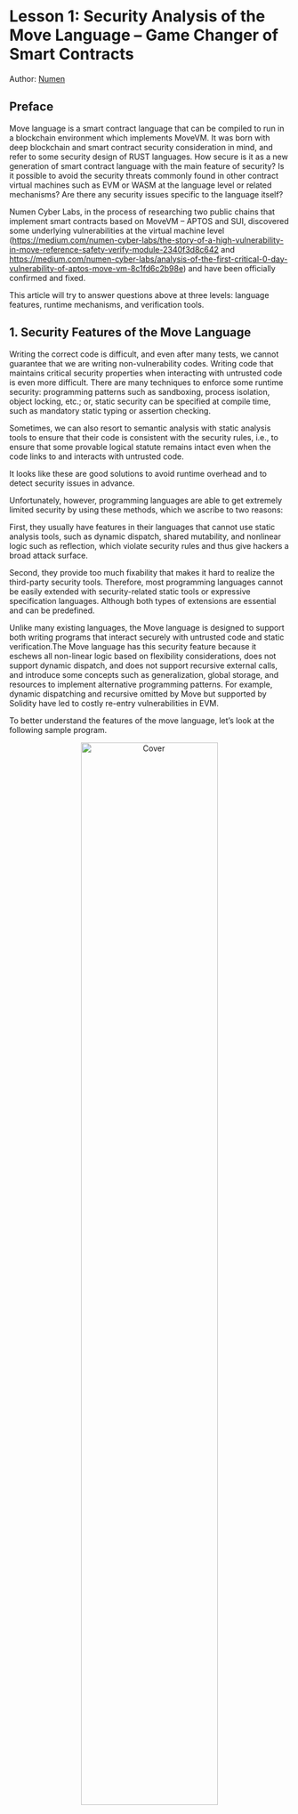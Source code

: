 # Lesson 1: Security Analysis of the Move Language – Game Changer of Smart Contracts

Author: [Numen](https://twitter.com/numencyber)

<h2>Preface</h2>

<p>Move language is a smart contract language that can be compiled to run in a blockchain environment which implements MoveVM. It was born with deep blockchain and smart contract security consideration in mind, and refer to some security design of RUST languages. How secure is it as a new generation of smart contract language with the main feature of security? Is it possible to avoid the security threats commonly found in other contract virtual machines such as EVM or WASM at the language level or related mechanisms? Are there any security issues specific to the language itself?</p>

<p>Numen Cyber Labs, in the process of researching two public chains that implement smart contracts based on MoveVM – APTOS and SUI, discovered some underlying vulnerabilities at the virtual machine level (<a href="https://medium.com/numen-cyber-labs/the-story-of-a-high-vulnerability-in-move-reference-safety-verify-module-2340f3d8c642">https://medium.com/numen-cyber-labs/the-story-of-a-high-vulnerability-in-move-reference-safety-verify-module-2340f3d8c642</a> and <a href="https://medium.com/numen-cyber-labs/analysis-of-the-first-critical-0-day-vulnerability-of-aptos-move-vm-8c1fd6c2b98e">https://medium.com/numen-cyber-labs/analysis-of-the-first-critical-0-day-vulnerability-of-aptos-move-vm-8c1fd6c2b98e</a>) and have been officially confirmed and fixed.</p>


<p>This article will try to answer questions above at three levels: language features, runtime mechanisms, and verification tools.</p>

<h2>1. Security Features of the Move Language</h2>



<p>Writing the correct code is difficult, and even after many tests, we cannot guarantee that we are writing non-vulnerability codes. Writing code that maintains critical security properties when interacting with untrusted code is even more difficult. There are many techniques to enforce some runtime security: programming patterns such as sandboxing, process isolation, object locking, etc.; or, static security can be specified at compile time, such as mandatory static typing or assertion checking.</p>



<p>Sometimes, we can also resort to semantic analysis with static analysis tools to ensure that their code is consistent with the security rules, i.e., to ensure that some provable logical statute remains intact even when the code links to and interacts with untrusted code. </p>



<p>It looks like these are good solutions to avoid runtime overhead and to detect security issues in advance.</p>



<p>Unfortunately, however, programming languages are able to get extremely limited security by using these methods, which we ascribe to two reasons:</p>



<p>First, they usually have features in their languages that cannot use static analysis tools, such as dynamic dispatch, shared mutability, and nonlinear logic such as reflection, which violate security rules and thus give hackers a broad attack surface. </p>



<p>Second, they provide too much fixability that makes it hard to realize the third-party security tools. Therefore, most programming languages cannot be easily extended with security-related static tools or expressive specification languages. Although both types of extensions are essential and can be predefined.</p>



<p>Unlike many existing languages, the Move language is designed to support both writing programs that interact securely with untrusted code and static verification.The Move language has this security feature because it eschews all non-linear logic based on flexibility considerations, does not support dynamic dispatch, and does not support recursive external calls, and introduce some concepts such as generalization, global storage, and resources to implement alternative programming patterns. For example, dynamic dispatching and recursive omitted by Move but supported by Solidity have led to costly re-entry vulnerabilities in EVM.</p>



<p>To better understand the features of the move language, let’s look at the following sample program.</p>

<div align=center>
<img src="https://mmbiz.qpic.cn/mmbiz_png/vlekRjgqic0enXqBq74BhiaDRGwEdZZC5piaOjgOTDXWG0yQ7WmCuokEdeGRyKf1H7OicLarcVoc2jDzo3RL55oUsQ/640?wx_fmt=png&wxfrom=5&wx_lazy=1&wx_co=1" alt="Cover" width="70%"/>
</div>

<p align="center"">The realization of coin in Move.</p>

<h3>a) Module</h3>



<p>Each Move module consists of a set of structure types and procedures definitions. Modules can import type definitions (e.g., use 0x1::signer on line 2) and call procedures declared in other modules. The fully qualified name of a module starts with the 16-byte account address where the module code is stored (here, we write an account address, such as 0x1, as shorthand for a 16-byte hexadecimal address, padded with zeros). The account address acts as a namespace to distinguish between modules with the same name; for example, 0x1::TestCoin and 0x2::TestCoin are different modules with their own types and procedures.</p>



<h3>b) Structs</h3>



<p>There are 2 Structs in the module. A Coin represents the token assigned to the module user, while Info records the total number of tokens present. The <em>has key</em> syntax on the declaration shows that both structures are defined as resource types (structures with key or store Abilities), indicating that both structures can be stored in a persistent global key/value store.</p>



<h3>c) Procedure (function)</h3>



<p>The module defines an initialize, a safe procedure and an unsafe procedure. The initialize procedure must be called before any Coin is created, and it initializes the total_supply of the single instance Info value to zero. Here, signer is a special type that represents a user verified by logic other than Move. Asserting that the signer’s address is equal to ADMIN ensures that this procedure can only be invoked by the specified administrator account. The procedure mint allows the administrator to create the required number of new tokens (line 25); this is after the total number of coins has been updated (line 23). Like initialization, this procedure has access controls to ensure that it can only be invoked by the administrator account (lines 20 and 21). the value_mut procedure accepts a mutable reference to Coin as input and returns a mutable reference to the Coin value field.</p>



<p>As you can see, the contract structure does not differ much from other smart contract languages, but we need a more detailed explanation of the resource types and the concept of Persistent Global Storage, which is the key mechanism for storage security in the Move language.</p>



<p>Global storage allows Move programs to store persistent data (e.g., Coin balances) that can only be programmatically read/written by the module that owns it, but is also stored in a public ledger that can be viewed by codes running in other modules.</p>



<p>Each key in the global storage consists of a fully qualified type name (e.g., 0x1::TestCoin::Coin) and the account address where the value of that type is stored (the account address stores module code and structural data). Although global storage is shared among all modules, each module has exclusive read/write access to its declared key (account address). This means that modules that declare a resource type can :</p>



<ul>
<li>Post a value to global storage with the move_to&lt;Coin&gt; directive (e.g., line 14);</li>



<li>Removes a value from global storage with the move_from&lt;Coin&gt; instruction;</li>



<li>Get a reference to a value in global storage with the borrow_global_mut&lt;Coin&gt; directive (e.g., line 22).</li>
</ul>



<p>Since the module “owns” the global storage entry that it controls by key, it can enforce constraints on that storage. For example, ensure that only ADMIN account addresses can hold structures of type 0x1::TestCoin::Info. It can do this only by defining a procedure (initialize) that uses move_to on the Info type and enforces the precondition for calling move_to on the ADMIN address (line 13). These constraints differ from static invariants in that they require run-time checking. In this case, since the parameter account is supplied at runtime, the programmer cannot statically force it to always be ADMIN, and thus requires an invariant check at line 13.</p>



<p>Here are the two static checking mechanisms that secure the module’s code: the invariant statute and the bytecode verifier.</p>



<h3>a) Invariant Check (statute check)</h3>



<p>Line 10 of the module, indicates the invariant of the static check – the sum of the value fields of all Coin objects in the system must be equal to the total_value field of the Info object stored in the ADMIN address. The term invariant is a term used in formal verification that denotes the conservation of a state, which can also be called invariant or invariant. We expect the constancy property to apply to all possible clients of the module (including malicious ones): any violation will break the integrity of Coin. Thus, invariants do not just affect individual objects, but a collection of them (i.e., all Coin objects). The place is actually the specification language that can be used for formal checks in move prover, which we will introduce in the next section.</p>



<h3>b) Bytecode Verifier</h3>



<p>Bytecode verifier: Safe types and linearization are the main scope of the bytecode verifier: As in this example, although other modules do not have access to the global storage unit controlled by 0x1::TestCoin::Coin, they can use this type in their own procedure and structure declarations. For example, another module could expose a payment procedure that accepts 0x1::TestCoin::Coin as input.</p>



<p>At first glance, modules that allow sensitive values such as Coins to flow out of the module that created them may seem dangerous – malicious client modules can create fake coins, artificially increase the value of coins they own, or copy/destroy existing coins. Fortunately, Move has a bytecode verifier (a type system enforced at the bytecode level) that allows module owners to prevent these undesired results. Only modules that declare the structure type Coin are allowed:</p>



<ul>
<li>Create a value of type Coin (e.g., line 25);</li>



<li>“Unwrap” a Coin type value into its component field (in this case value);</li>



<li>Get a reference to the Coin field via a rust-style mutable or immutable borrow (e.g. &amp;mut Coin).</li>
</ul>



<p>This allows the module author to create values and field values for structures declared in the module. The validator also forces the structure to be linear by default. to ensure linearity in preventing copying and destruction outside the module in which the structure is declared (e.g., by overwriting a variable that stores the structure or allowing it to go out of scope). Also, the validator forces checks for some types of common memory problems (such as overflows).</p>



<p>There are three main types of testing processes:</p>



<ol>
<li>Structure legal check: ensure the integrity of bytecode, detect illegal references, duplicate resource entities and illegal type signatures, etc.</li>



<li>Semantic detection of procedure logic: including parameter type errors, loop indexes, empty indexes and duplicate definition variables, etc.</li>



<li>Error on linking, illegal call to an internal procedure, or linking a process whose declaration and definition do not match.</li>
</ol>



<p>The verifier will first create a CFG (Control-flow Graph). Since there is no non-linear logic, this control-flow graph can clearly describe the call relationships between program blocks without considering the recursion depth.</p>



<p>The verifier then checks the access range of the callee inside the stack to ensure that the contract callee cannot access the caller’s stack space. For example, when a procedure is executed, the caller first initializes the local variables inside the CallStackFrame and then puts the local variables inside the stack, assuming that the current stack height is n. Then the valid bytecode must satisfy the invariant: when the calling process ends, the stack height is still n. The validator mainly analyzes the possible impact of each instruction block’s instruction on the stack by The verifier ensures that no stack space of height higher than n is manipulated, mainly by analyzing the possible impact of each instruction block on the stack. One exception is that an instruction block ending in return must exit with a height of n + m, where m is the number of procedure return values.</p>



<p>At the same time, in order to check the type, each Value stack maintains a corresponding Type stack, and the Type stack is also popped and pushed with the instruction execution during execution.</p>



<p>Next is the resource check and reference check. Resource checking mainly checks constraints such as non-dual spend, non-destructible, and must have attribution (return value must be accepted) of resources. And reference checking combines dynamic and static analysis. Static analysis uses a borrow checking mechanism similar to the rust type system to ensure that: 1. all references must point to an already allocated store to prevent null pointers; 2. all references have secure read and write permissions.</p>



<p>The borrow_global call dynamically counts references to global variables, and the interpreter will determine each published resource and report an error if it is borrowed or moved.</p>



<p>Finally, there is a link check, which needs to be done again to check whether the linked objects and declarations match, the access control of the procedure, etc.</p>



<p>As you can see, the code is doubly secured at compile time by two mechanisms, invariant checking and bytecode verifier. Next, let’s see how MoveVM ensures runtime security by analyzing the runtime mechanism of move.</p>



<h2>2. Move’s Running Mechanism</h2>



<p>First, Move programs run in a virtual machine and do not have access to system memory at runtime. This allows Move to run safely in an untrusted environment and not be corrupted or abused.</p>



<p>Second, the Move program is executed on the stack. Formally, the previously mentioned global storage is divided into two parts: memory (heap) and global variables (stack). Memory is a first-order store, so its cells cannot be used to store pointers. Global variables are used to store pointers to memory cells, but they are indexed differently than memory. To access a global variable, the code provides an address and a type bound to that address. This division simplifies operations and makes the move language easier to formalize semantically.</p>



<p>While Move’s bytecode instructions are executed in a stack-based interpreter, the benefit of a stack-based virtual machine is that it is easy to implement and control, and requires less hardware environment, which is ideal for blockchain scenarios. At the same time, it is easier to control and detect copy and move between variables in a stack interpreter than in a register interpreter.</p>



<p>In the Move language, any value defined as a resource can only be moved destructively (invalidating the storage location where the value was previously saved), but only certain values (for example, integers) can be copied.</p>



<p>The Move program runs on the stack in a quadruplet of ⟨C, M, G, S⟩ consisting of:call stack (C), memory (M), global variables (G), and operands stack (S). The stack also maintains a function table (the module itself) to parse the instructions containing the function body.</p>

<div align=center>
<img src="https://mmbiz.qpic.cn/mmbiz_png/vlekRjgqic0enXqBq74BhiaDRGwEdZZC5pLnrPwlYLztAUyWPF8I9JhuTRGTZ8L2rCHEAMoWJk57wyXHEibfV9V3Q/640?wx_fmt=png&wxfrom=5&wx_lazy=1&wx_co=1" alt="Cover" width="80%"/>
</div>

<p>The call stack contains all the contextual information about the execution of a procedure and the instruction number (instructions are uniquely encoded to reduce code size). When a procedure executes a Call instruction that calls another procedure, a new call stack object is created, and the corresponding call parameters are stored in memory and in global variables, and the interpreter starts executing the new contract’s instructions with it. When the execution process encounters a branch instruction, a static jump will occur inside the process. The so-called static jump actually means that the offset of the jump is determined in advance, and it will not jump dynamically like EVM. This is the feature of dynamic assignment which is not supported as mentioned before. This means that the dependency of the procedure within the module is acyclic, plus the module itself is not dynamically assigned, which strengthens the immutability of function calls during execution: the call frames of a procedure during execution are necessarily adjacent to each other, thus avoiding the possibility of re-entry. The final call to return ends the call, while the return value is placed at the top of the stack.</p>



<p>By studying the MoveVM code, we can clearly see that MoveVM separates the storage of data from the storage of the call stack (process logic), which is the biggest difference from EVM. For example, in EVM, to implement an ERC20 Token, the developer needs to write the logic and save the state of each user in a contract, while in MoveVM, the user state (resources under the account address) is stored independently and program calls must comply with permissions and mandatory rules about resources, which sacrifices some flexibility but gains a great improvement in security and execution efficiency (which helps to achieve concurrent execution).</p>

<div align=center>
<img src="https://mmbiz.qpic.cn/mmbiz_png/vlekRjgqic0enXqBq74BhiaDRGwEdZZC5pibgEbgpbpvXu5ELzBGdNvvjWNhLr9bVMPLAzsnNwME8P8T3IB3OUskg/640?wx_fmt=png&wxfrom=5&wx_lazy=1&wx_co=1" alt="Cover" width="80%"/>
</div>

<h2>3. Move Prover</h2>



<p>Finally, let’s take a look at Move prover, a tool provided by Move that can assist with automated audits.</p>



<p>Move Prover is a formal verification tool based on deduction. It uses a formal language to describe the behavior of a program and uses deduction algorithms to verify that the program meets expectations. It can help developers to ensure that smart contracts are correct, thereby to reduce transaction risk. Simply, formal verification is the mathematical method to prove that our system is bug-free.</p>



<p>The major automatic software verification algorithm is based on the satisfiability module theories solver (SMT solver). Although the name looks a bit difficult to understand, SMT solver is actually a formula solver. The upper-level software verification algorithm splits its verification goal into some formulas, which are solved by SMT solver, and then further analyzes the results based on the solver’s results to report that the verification goal is valid or a counterexample is found.</p>



<p>A basic verification algorithm is deductive verification, but there are also a number of other verification algorithms, such as bounded model detection, k induction, predicate abstraction, and path abstraction.</p>



<p>It is the deductive verification algorithm that Move Prover uses to verify the program matched expectations. This means that Move Prover can deduce the behaviours of a program based on known information and ensure that it matches the expected behavior. This helps ensure that the program is correct and reduces the amount of manual testing work.</p>



<p>The general architecture of Move Prover is shown in the following diagram.</p>

<div align=center>
<img src="https://mmbiz.qpic.cn/mmbiz_png/vlekRjgqic0enXqBq74BhiaDRGwEdZZC5pHZxznfib1O7GCFONBACXnYcGdTBT5JhicJeaPFSKLcETcpDOyMzkT0ow/640?wx_fmt=png&wxfrom=5&wx_lazy=1&wx_co=1" alt="Cover" width="80%"/>
</div>

<p>First, Move Prover receives a Move source file as input, which sets the program input specification. The Move Parser then extracts the specification from the source code, and the Move Compiler compiles the source file into bytecode, which together with the specification system is transformed into the Prover Object Model.</p>



<p>This model will be translated into a model called<a href="https://link.zhihu.com/?target=https%3A//www.microsoft.com/en-us/research/project/boogie-an-intermediate-verification-language/" target="_blank" rel="noreferrer noopener"> Boogie</a> (also the name of &nbsp;the intermediate language). This Boogie code is passed into the Boogie verification system, which performs a “<a href="https://link.zhihu.com/?target=https%3A//en.wikipedia.org/wiki/Verification_condition_generator" target="_blank" rel="noreferrer noopener">verification condition generation</a>” on the input. The verification condition is then passed into a solver called Z3, a Satisfiability Theory (SMT) solver developed by Microsoft.</p>



<p>After the VC is passed into the Z3 program, this verifier checks if the SMT formula (whether the program code satisfies the specification) is unsatisfiable. If so, this means that the specification holds. Otherwise, a model that satisfies the condition is generated and converted back to Boogie format for issuing a diagnostic report. The diagnostic report is then generated to a source-level error similar to the standard compiler error.</p>



<p>To describe the specification system, move uses the Move Specification Language, which is a subset of the Move Language that supports for statically describing the behavior regarding program correctness without affecting original code. It can also stand alone as a .spec.move file, thus keeping operational code and formal verification code separate.</p>



<p>There are already many other tutorials about the Move Specification Language on the Internet, and the official documents is also elaborated. It is recommended that contract programmers learn more about it to improve the security of their code. At the same time, because the Move Specification Language can be written separately without importing into the original code, for projects with higher security requirements, the code should be assigned to a third-party security company with more security experience to write a more rigorous formal verification report while auditing the code.</p>



<p>Overall, Move Prover is a very useful tool to help developers ensure the correctness of smart contracts. It uses a formal language to describe the behaviour of the program and a deduction algorithm to verify that the program meets expectations. This helps reduce transaction risk and enables developers to deploy smart contracts into mainnet environments with more confidence.</p>



<h2>4. Summary</h2>



<p>The design of the Move language is excellent in terms of security considerations. &nbsp;It makes a very comprehensive consideration at the level of language features, virtual machine execution and security tools. The language features sacrifice some flexibility but force to type checking and linear logic which make automation and security verifiability in compilation checking and formal verification more easily. Meanwhile, MoveVM is designed to separate state from logic, which is more relevant to the needs of secure asset management on the blockchain.</p>



<p>In summary, at the language level, vulnerabilities such as re-entry, overflow, and Call/DelegateCall injection, revert attack commonly found in EVM and WASM can be effectively avoided, but issues such as authentication, code logic, and overflow in large integer structures (the latest version of the move language already supports u256, so overflow vulnerabilities do not arise if the official u256 type is used) cannot be avoided by relying on language-level features, and Move Prover does not work in the event of an overall careless oversight.</p>



<p>Although the Move language has taken a lot of consideration for programmers at the security level, there is no a completely secure language or a completely secure program in the world. We still recommend that developers of Move smart contracts use a third-party security company to audit their codes and write the specification language.</p>
